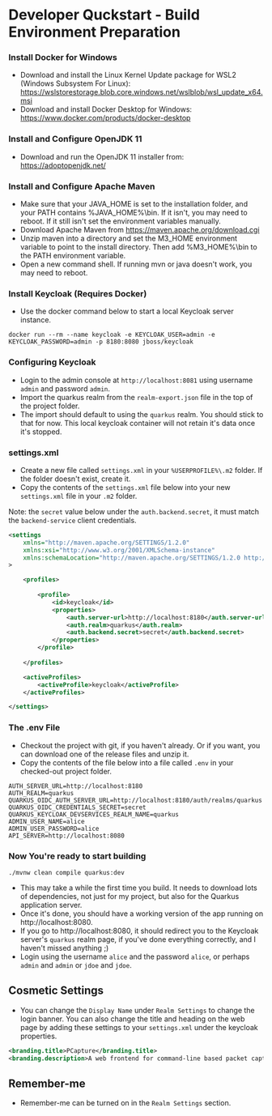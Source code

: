 # Developer Quckstart - Build Environment Preparation

### Install Docker for Windows

- Download and install the Linux Kernel Update package for WSL2 (Windows Subsystem For Linux): https://wslstorestorage.blob.core.windows.net/wslblob/wsl_update_x64.msi
- Download and install Docker Desktop for Windows: https://www.docker.com/products/docker-desktop

### Install and Configure OpenJDK 11

- Download and run the OpenJDK 11 installer from: https://adoptopenjdk.net/

### Install and Configure Apache Maven

- Make sure that your JAVA_HOME is set to the installation folder, and your PATH contains %JAVA_HOME%\bin. If it isn't, you may need to reboot. If it still isn't set the environment variables manually.
- Download Apache Maven from https://maven.apache.org/download.cgi
- Unzip maven into a directory and set the M3_HOME environment variable to point to the install directory. Then add %M3_HOME%\bin to the PATH environment variable.
- Open a new command shell. If running mvn or java doesn't work, you may need to reboot.

### Install Keycloak (Requires Docker)

- Use the docker command below to start a local Keycloak server instance.

```shell
docker run --rm --name keycloak -e KEYCLOAK_USER=admin -e KEYCLOAK_PASSWORD=admin -p 8180:8080 jboss/keycloak
```

### Configuring Keycloak

- Login to the admin console at `http://localhost:8081` using username `admin` and password `admin`.
- Import the quarkus realm from the `realm-export.json` file in the top of the project folder.
- The import should default to using the `quarkus` realm. You should stick to that for now. This local keycloak container will not retain it's data once it's stopped.

### settings.xml

- Create a new file called `settings.xml` in your `%USERPROFILE%\.m2` folder. If the folder doesn't exist, create it.
- Copy the contents of the `settings.xml` file below into your new `settings.xml` file in your `.m2` folder.

Note: the `secret` value below under the `auth.backend.secret`, it must match the `backend-service` client credentials.

```xml
<settings 
    xmlns="http://maven.apache.org/SETTINGS/1.2.0"
    xmlns:xsi="http://www.w3.org/2001/XMLSchema-instance"
    xmlns:schemaLocation="http://maven.apache.org/SETTINGS/1.2.0 http://maven.apache.org/xsd/settings-1.2.0.xsd"
>

    <profiles>
        
        <profile>
            <id>keycloak</id>
            <properties>
                <auth.server-url>http://localhost:8180</auth.server-url>
                <auth.realm>quarkus</auth.realm>
                <auth.backend.secret>secret</auth.backend.secret>
            </properties>
        </profile>
        
    </profiles>

    <activeProfiles>
        <activeProfile>keycloak</activeProfile>
    </activeProfiles>

</settings>
```

### The .env File

- Checkout the project with git, if you haven't already. Or if you want, you can download one of the release files and unzip it.
- Copy the contents of the file below into a file called `.env` in your checked-out project folder.

```shell script
AUTH_SERVER_URL=http://localhost:8180
AUTH_REALM=quarkus
QUARKUS_OIDC_AUTH_SERVER_URL=http://localhost:8180/auth/realms/quarkus
QUARKUS_OIDC_CREDENTIALS_SECRET=secret
QUARKUS_KEYCLOAK_DEVSERVICES_REALM_NAME=quarkus
ADMIN_USER_NAME=alice
ADMIN_USER_PASSWORD=alice
API_SERVER=http://localhost:8080
```

### Now You're ready to start building

```shell
./mvnw clean compile quarkus:dev
```

- This may take a while the first time you build. It needs to download lots of dependencies, not just for my project, but also for the Quarkus application server.
- Once it's done, you should have a working version of the app running on http://localhost:8080.
- If you go to http://localhost:8080, it should redirect you to the Keycloak server's `quarkus` realm page, if you've done everything correctly, and I haven't missed anything ;)
- Login using the username `alice` and the password `alice`, or perhaps `admin` and `admin` or `jdoe` and `jdoe`.

## Cosmetic Settings

- You can change the `Display Name` under `Realm Settings` to change the login banner. You can also change the title and heading on the web page by adding these settings to your `settings.xml` under the keycloak properties.

```xml
<branding.title>PCapture</branding.title>
<branding.description>A web frontend for command-line based packet capture tools.</branding.description>
```

## Remember-me

- Remember-me can be turned on in the `Realm Settings` section.

